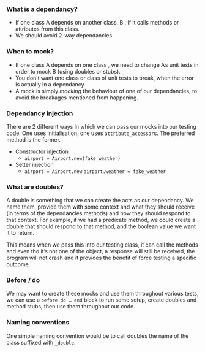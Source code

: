 ### What is a dependancy?

* If one class A depends on another class, B , if it calls methods or attributes from this class.
* We should avoid 2-way dependancies.

### When to mock?

* If one class A depends on one class , we need to change A’s unit tests in order to mock B (using doubles or stubs).
* You don’t want one class or class of unit tests to break, when the error is actually in a dependancy.
* A mock is simply *mocking* the behaviour of one of our dependancies, to avoid the breakages mentioned from happening.

### Dependancy injection

There are 2 different ways in which we can pass our mocks into our testing code. One uses initialisation, one uses `attribute_accessor`s. The preferred method is the former.

* Constructor injection
  * `airport = Airport.new(fake_weather)`
* Setter injection
  * `airport = Airport.new`
`airport.weather = fake_weather`​

### What are doubles?

A double is something that we can create the acts as our dependancy. We name them, provide them with some context and what they should receive (in terms of the dependancies methods) and how they should respond to that context. For example, if we had a predicate method, we could create a double that should respond to that method, and the boolean value we want it to return.

This means when we pass this into our testing class, it can call the methods and even tho it’s not one of the object, a response will still be received, the program will not crash and it provides the benefit of force testing a specific outcome.

### Before / do

We may want to create these mocks and use them throughout various tests, we can use a `​before do … end`​ block to run some setup, create doubles and method stubs, then use them throughout our code.

### Naming conventions

One simple naming convention would be to call doubles the name of the class suffixed with `​_double`​.